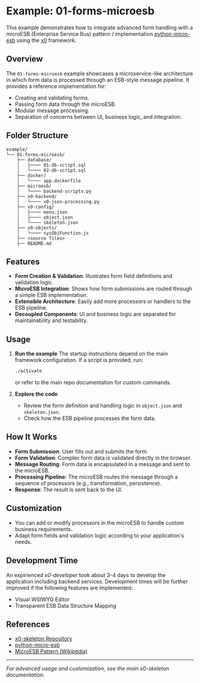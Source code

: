 # Example: 01-forms-microesb

This example demonstrates how to integrate advanced form handling with a microESB (Enterprise Service Bus) pattern / implementation [python-micro-esb](https://github.com/clauspruefer/python-micro-esb) using the [x0](https://github.com/WEBcodeX1/x0) framework.

## Overview

The `01-forms-microesb` example showcases a microservice-like architecture in which form data is processed through an ESB-style message pipeline. It provides a reference implementation for:

- Creating and validating forms.
- Passing form data through the microESB.
- Modular message processing.
- Separation of concerns between UI, business logic, and integration.

## Folder Structure

```
example/
└── 01-forms-microesb/
    ├── database/
    │   ├──── 01-db-script.sql
    │   └──── 02-db-script.sql
    ├── docker/
    │   └──── app.dockerfile
    ├── microesb/
    │   └──── backend-scripts.py
    ├── x0-backend/
    │   └──── x0-json-processing.py
    ├── x0-config/
    │   ├──── menu.json
    │   ├──── object.json
    │   └──── skeleton.json
    ├── x0-objects/
    │   └──── sysObjFunction.js
    ├── <source files>
    ├── README.md
```

## Features

- **Form Creation & Validation**: Illustrates form field definitions and validation logic.
- **MicroESB Integration**: Shows how form submissions are routed through a simple ESB implementation.
- **Extensible Architecture**: Easily add more processors or handlers to the ESB pipeline.
- **Decoupled Components**: UI and business logic are separated for maintainability and testability.

## Usage

1. **Run the example**
   The startup instructions depend on the main framework configuration. If a script is provided, run:

   ```bash
   ./activate
   ```
   or refer to the main repo documentation for custom commands.

2. **Explore the code**
   - Review the form definition and handling logic in `object.json` and `skeleton.json`.
   - Check how the ESB pipeline processes the form data.

## How It Works

- **Form Submission**: User fills out and submits the form.
- **Form Validation**: Complex form data is validated directly in the browser.
- **Message Routing**: Form data is encapsulated in a message and sent to the microESB.
- **Processing Pipeline**: The microESB routes the message through a sequence of processors (e.g., transformation, persistence).
- **Response**: The result is sent back to the UI.

## Customization

- You can add or modify processors in the microESB to handle custom business requirements.
- Adapt form fields and validation logic according to your application's needs.

## Development Time

An expirienced *x0-developer* took about 3-4 days to develop the application including backend services.
Development times will be further improved if the following features are implemented:

- Visual WSIWYG Editor
- Transparent ESB Data Structure Mapping

## References

- [x0-skeleton Repository](https://github.com/WEBcodeX1/x0-skeleton)
- [python-micro-esb](https://github.com/clauspruefer/python-micro-esb)
- [MicroESB Pattern (Wikipedia)](https://en.wikipedia.org/wiki/Enterprise_service_bus)

---

*For advanced usage and customization, see the main x0-skeleton documentation.*
